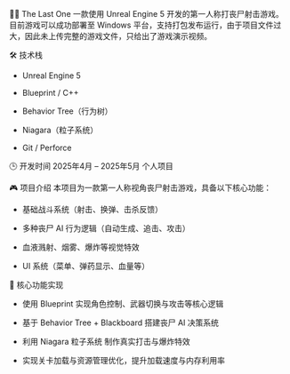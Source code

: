 🧟‍♂️ The Last One
一款使用 Unreal Engine 5 开发的第一人称打丧尸射击游戏。目前游戏可以成功部署至 Windows 平台，支持打包发布运行，由于项目文件过大，因此未上传完整的游戏文件，只给出了游戏演示视频。

🛠 技术栈
- Unreal Engine 5

- Blueprint / C++

- Behavior Tree（行为树）

- Niagara（粒子系统）

- Git / Perforce

🕒 开发时间
2025年4月 – 2025年5月
个人项目

🎮 项目介绍
本项目为一款第一人称视角丧尸射击游戏，具备以下核心功能：

- 基础战斗系统（射击、换弹、击杀反馈）

- 多种丧尸 AI 行为逻辑（自动生成、追击、攻击）

- 血液溅射、烟雾、爆炸等视觉特效

- UI 系统（菜单、弹药显示、血量等）

🔧 核心功能实现
- 使用 Blueprint 实现角色控制、武器切换与攻击等核心逻辑

- 基于 Behavior Tree + Blackboard 搭建丧尸 AI 决策系统

- 利用 Niagara 粒子系统 制作真实打击与爆炸特效

- 实现关卡加载与资源管理优化，提升加载速度与内存利用率
